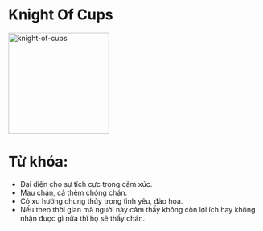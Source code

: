 # Knight Of Cups

<img style="width: 200px;" alt="knight-of-cups"
  src="https://www.alittlesparkofjoy.com/wp-content/uploads/2019/10/knight-of-cups-tarot-card.webp">

**Từ khóa:**
===

* Đại diện cho sự tích cực trong cảm xúc.
* Mau chán, cả thèm chóng chán.
* Có xu hướng chung thủy trong tình yêu, đào hoa.
* Nếu theo thời gian mà người này cảm thấy không còn lợi ích hay không nhận được gì nữa thì họ sẽ thấy chán.
